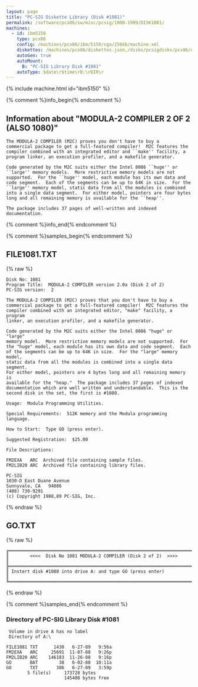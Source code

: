 ```yaml
---
layout: page
title: "PC-SIG Diskette Library (Disk #1081)"
permalink: /software/pcx86/sw/misc/pcsig/1000-1999/DISK1081/
machines:
  - id: ibm5150
    type: pcx86
    config: /machines/pcx86/ibm/5150/cga/256kb/machine.xml
    diskettes: /machines/pcx86/diskettes.json,/disks/pcsigdisks/pcx86/diskettes.json
    autoGen: true
    autoMount:
      B: "PC-SIG Library Disk #1081"
    autoType: $date\r$time\rB:\rDIR\r
---
```


{% include machine.html id="ibm5150" %}

{% comment %}info_begin{% endcomment %}

## Information about "MODULA-2 COMPILER 2 OF 2 (ALSO 1080)"

    The MODULA-2 COMPILER (M2C) proves you don't have to buy a
    commercial package to get a full-featured compiler!  M2C features the
    compiler combined with an integrated editor and ``make'' facility, a
    program linker, an execution profiler, and a makefile generator.
    
    Code generated by the M2C suits either the Intel 8086 ``huge'' or
    ``large'' memory models.  More restrictive memory models are not
    supported.  For the ``huge'' model, each module has its own data and
    code segment.  Each of the segments can be up to 64K in size.  For the
    ``large'' memory model, static data from all the modules is combined
    into a single data segment.  For either model, pointers are four bytes
    long and all remaining memory is available for the ``heap''.
    
    The package includes 37 pages of well-written and indexed
    documentation.
{% comment %}info_end{% endcomment %}

{% comment %}samples_begin{% endcomment %}

## FILE1081.TXT

{% raw %}
```
Disk No: 1081
Program Title:  MODULA-2 COMPILER version 2.0a (Disk 2 of 2)
PC-SIG version:  2

The MODULA-2 COMPILER (M2C) proves that you don't have to buy a
commercial package to get a full-featured compiler!  M2C features the
compiler combined with an integrated editor, "make" facility, a program
linker, an execution profiler, and a makefile generator.

Code generated by the M2C suits either the Intel 8086 "huge" or "large"
memory model.  More restrictive memory models are not supported.  For
the "huge" model, each module has its own data and code segment.  Each
of the segments can be up to 64K in size.  For the "large" memory model,
static data from all the modules is combined into a single data segment.
For either model, pointers are 4 bytes long and all remaining memory is
available for the "heap."  The package includes 37 pages of indexed
documentation which are well written and understandable.  This is the
second disk in the set, the first is #1080.

Usage:  Modula Programming Utilities.

Special Requirements:  512K memory and the Modula programming language.

How to Start:  Type GO (press enter).

Suggested Registration:  $25.00

File Descriptions:

FM2EXA   ARC  Archived file containing sample files.
FM2LIB20 ARC  Archived file containing library files.

PC-SIG
1030-D East Duane Avenue
Sunnyvale, CA   94086
(408) 730-9291
(c) Copyright 1988,89 PC-SIG, Inc.

```
{% endraw %}

## GO.TXT

{% raw %}
```
╔═════════════════════════════════════════════════════════════════════════╗
║        <<<<  Disk No 1081 MODULA-2 COMPILER (Disk 2 of 2)  >>>>         ║
╠═════════════════════════════════════════════════════════════════════════╣
║ Instert disk #1080 into drive A: and type GO (press enter)              ║
╚═════════════════════════════════════════════════════════════════════════╝
```
{% endraw %}

{% comment %}samples_end{% endcomment %}

### Directory of PC-SIG Library Disk #1081

     Volume in drive A has no label
     Directory of A:\

    FILE1081 TXT      1430   6-27-89   9:56a
    FM2EXA   ARC     25691  11-07-88   9:26p
    FM2LIB20 ARC    146183  11-26-88   9:16p
    GO       BAT        38   6-02-88  10:11a
    GO       TXT       386   6-27-89   3:59p
            5 file(s)     173728 bytes
                          145408 bytes free
